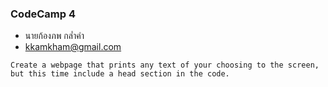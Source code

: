 ### CodeCamp 4

- นายก้องภพ กล่ำคำ
- kkamkham@gmail.com

```
Create a webpage that prints any text of your choosing to the screen, but this time include a head section in the code.
```
